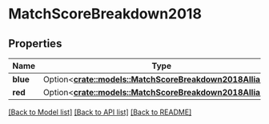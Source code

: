 # MatchScoreBreakdown2018

## Properties

Name | Type | Description | Notes
------------ | ------------- | ------------- | -------------
**blue** | Option<[**crate::models::MatchScoreBreakdown2018Alliance**](Match_Score_Breakdown_2018_Alliance.md)> |  | [optional]
**red** | Option<[**crate::models::MatchScoreBreakdown2018Alliance**](Match_Score_Breakdown_2018_Alliance.md)> |  | [optional]

[[Back to Model list]](../README.md#documentation-for-models) [[Back to API list]](../README.md#documentation-for-api-endpoints) [[Back to README]](../README.md)


